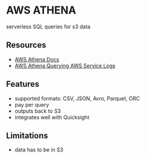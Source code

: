 # AWS ATHENA

serverless SQL queries for s3 data

## Resources

- [AWS Athena Docs](https://docs.aws.amazon.com/athena/latest/ug/what-is.html)
- [AWS Athena Querying AWS Service Logs](https://docs.aws.amazon.com/athena/latest/ug/querying-AWS-service-logs.html)

## Features

- supported formats: CSV, JSON, Avro, Parquet, ORC
- pay per query
- outputs back to S3
- integrates well with Quicksight

## Limitations

- data has to be in S3